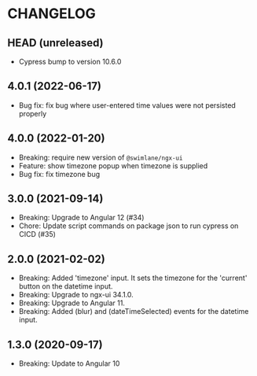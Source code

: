 # CHANGELOG

## HEAD (unreleased)

- Cypress bump to version 10.6.0

## 4.0.1 (2022-06-17)

- Bug fix: fix bug where user-entered time values were not persisted properly

## 4.0.0 (2022-01-20)

- Breaking: require new version of `@swimlane/ngx-ui`
- Feature: show timezone popup when timezone is supplied
- Bug fix: fix timezone bug

## 3.0.0 (2021-09-14)

- Breaking: Upgrade to Angular 12 (#34)
- Chore: Update script commands on package json to run cypress on CICD (#35)

## 2.0.0 (2021-02-02)

- Breaking: Added 'timezone' input. It sets the timezone for the 'current' button on the datetime input.
- Breaking: Upgrade to ngx-ui 34.1.0.
- Breaking: Upgrade to Angular 11.
- Breaking: Added (blur) and (dateTimeSelected) events for the datetime input.

## 1.3.0 (2020-09-17)

- Breaking: Update to Angular 10
